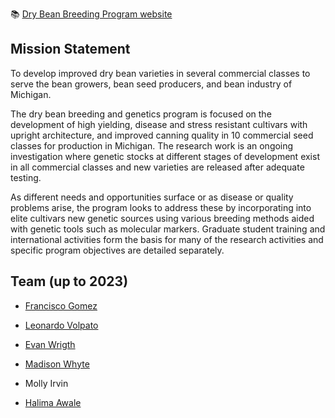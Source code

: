 📚 [Dry Bean Breeding Program website](https://www.canr.msu.edu/beanbreeding/index)

## Mission Statement

To develop improved dry bean varieties in several commercial classes to serve the bean growers, bean seed producers, and bean industry of Michigan.

The dry bean breeding and genetics program is focused on the development of high yielding, disease and stress resistant cultivars with upright architecture, and improved canning quality in 10 commercial seed classes for production in Michigan. The research work is an ongoing investigation where genetic stocks at different stages of development exist in all commercial classes and new varieties are released after adequate testing.

As different needs and opportunities surface or as disease or quality problems arise, the program looks to address these by incorporating into elite cultivars new genetic sources using various breeding methods aided with genetic tools such as molecular markers. Graduate student training and international activities form the basis for many of the research activities and specific program objectives are detailed separately.

## Team (up to 2023)

 - [Francisco Gomez](https://www.canr.msu.edu/people/francisco-gomez?roleURL=francisco-gomez-psm?language_id=)

 - [Leonardo Volpato](https://www.canr.msu.edu/people/leonardo-volpato)

 - [Evan Wrigth](https://www.canr.msu.edu/people/evan_wright)
  
 - [Madison Whyte](https://www.canr.msu.edu/people/madison-whyte)
 
 - Molly Irvin
 
 - [Halima Awale](https://www.canr.msu.edu/people/halima_awale?roleURL=halima_awale?language_id=)
